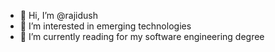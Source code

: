 - 👋 Hi, I’m @rajidush
- 👀 I’m interested in emerging technologies
- 🌱 I’m currently reading for my software engineering degree



